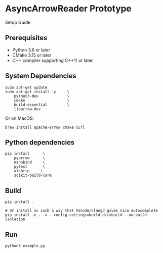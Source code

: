 # AsyncArrowReader Prototype

Setup Guide

## Prerequisites

* Python 3.8 or later
* CMake 3.15 or later
* C++ compiler supporting C++11 or later

## System Dependencies

```shell
sudo apt-get update
sudo apt-get install -y     \
    python3-dev             \
    cmake                   \
    build-essential         \
    libarrow-dev
```

Or on MacOS:

```shell
brew install apache-arrow cmake curl
```

## Python dependencies

```shell
pip install      \
    pyarrow      \
    nanobind     \
    pytest       \
    aiohttp     \
    scikit-build-core
```

## Build

```shell
pip install .

# Or install in such a way that VSCode/clangd gives nice autocomplete
pip install -e . -v --config-settings=build-dir=build --no-build-isolation
```

## Run

```shell
python3 example.py
```
